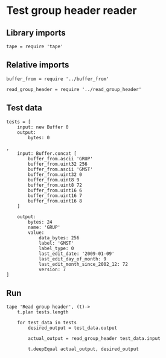 # Test group header reader

## Library imports

	tape = require 'tape'


## Relative imports

	buffer_from = require '../buffer_from'

	read_group_header = require '../read_group_header'


## Test data

	tests = [
		input: new Buffer 0
		output:
			bytes: 0

	,
		input: Buffer.concat [
			buffer_from.ascii 'GRUP'
			buffer_from.uint32 256
			buffer_from.ascii 'GMST'
			buffer_from.uint32 0
			buffer_from.uint8 9
			buffer_from.uint8 72
			buffer_from.uint16 6
			buffer_from.uint16 7
			buffer_from.uint16 8
		]

		output:
			bytes: 24
			name: 'GRUP'
			value:
				data_bytes: 256
				label: 'GMST'
				label_type: 0
				last_edit_date: '2009-01-09'
				last_edit_day_of_month: 9
				last_edit_month_since_2002_12: 72
				version: 7
	]


## Run

	tape 'Read group header', (t)->
		t.plan tests.length

		for test_data in tests
			desired_output = test_data.output

			actual_output = read_group_header test_data.input

			t.deepEqual actual_output, desired_output
